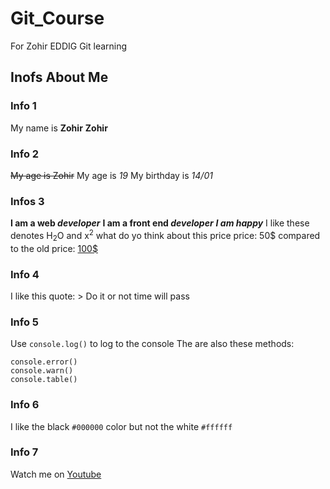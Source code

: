 # Git_Course
For Zohir EDDIG Git learning

## Inofs About Me

### Info 1 
My name is **Zohir** __Zohir__

### Info 2
~~My age is Zohir~~
My age is _19_
My birthday is *14/01*

### Infos 3
**I am a web *developer***
__I am a front end _developer___
***I am happy***
I like these denotes H<sub>2</sub>O and x<sup>2</sup>
what do yo think about this price price: 50$ compared to the old price: <ins>100$</ins>

### Info 4
I like this quote: > Do it or not time will pass

### Info 5
Use `console.log()` to log to the console
The are also these methods: 
```
console.error()
console.warn()
console.table()
```

### Info 6
I like the black `#000000` color but not the white `#ffffff`


### Info 7 
Watch me on [Youtube](https://youtube.com)
